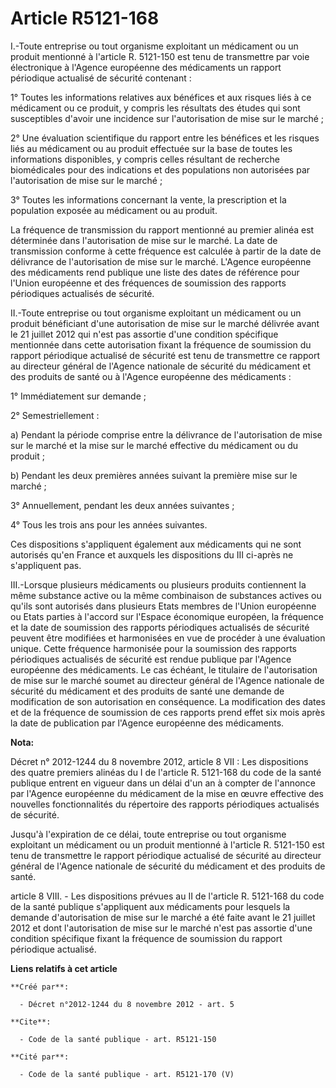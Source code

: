 # Article R5121-168

I.-Toute entreprise ou tout organisme exploitant un médicament ou un produit mentionné à l'article R. 5121-150 est tenu de
transmettre par voie électronique à l'Agence européenne des médicaments un rapport périodique actualisé de sécurité
contenant : 

1° Toutes les informations relatives aux bénéfices et aux risques liés à ce médicament ou ce produit, y compris les résultats
des études qui sont susceptibles d'avoir une incidence sur l'autorisation de mise sur le marché ; 

2° Une évaluation scientifique du rapport entre les bénéfices et les risques liés au médicament ou au produit effectuée sur
la base de toutes les informations disponibles, y compris celles résultant de recherche biomédicales pour des indications et
des populations non autorisées par l'autorisation de mise sur le marché ; 

3° Toutes les informations concernant la vente, la prescription et la population exposée au médicament ou au produit. 

La fréquence de transmission du rapport mentionné au premier alinéa est déterminée dans l'autorisation de mise sur le marché.
La date de transmission conforme à cette fréquence est calculée à partir de la date de délivrance de l'autorisation de mise
sur le marché. L'Agence européenne des médicaments rend publique une liste des dates de référence pour l'Union européenne et
des fréquences de soumission des rapports périodiques actualisés de sécurité. 

II.-Toute entreprise ou tout organisme exploitant un médicament ou un produit bénéficiant d'une autorisation de mise sur le
marché délivrée avant le 21 juillet 2012 qui n'est pas assortie d'une condition spécifique mentionnée dans cette autorisation
fixant la fréquence de soumission du rapport périodique actualisé de sécurité est tenu de transmettre ce rapport au directeur
général de l'Agence nationale de sécurité du médicament et des produits de santé ou à l'Agence européenne des médicaments : 

1° Immédiatement sur demande ; 

2° Semestriellement : 

a) Pendant la période comprise entre la délivrance de l'autorisation de mise sur le marché et la mise sur le marché effective
du médicament ou du produit ; 

b) Pendant les deux premières années suivant la première mise sur le marché ; 

3° Annuellement, pendant les deux années suivantes ; 

4° Tous les trois ans pour les années suivantes. 

Ces dispositions s'appliquent également aux médicaments qui ne sont autorisés qu'en France et auxquels les dispositions du
III ci-après ne s'appliquent pas. 

III.-Lorsque plusieurs médicaments ou plusieurs produits contiennent la même substance active ou la même combinaison de
substances actives ou qu'ils sont autorisés dans plusieurs Etats membres de l'Union européenne ou Etats parties à l'accord
sur l'Espace économique européen, la fréquence et la date de soumission des rapports périodiques actualisés de sécurité
peuvent être modifiées et harmonisées en vue de procéder à une évaluation unique. Cette fréquence harmonisée pour la
soumission des rapports périodiques actualisés de sécurité est rendue publique par l'Agence européenne des médicaments. Le
cas échéant, le titulaire de l'autorisation de mise sur le marché soumet au directeur général de l'Agence nationale de
sécurité du médicament et des produits de santé une demande de modification de son autorisation en conséquence. La
modification des dates et de la fréquence de soumission de ces rapports prend effet six mois après la date de publication par
l'Agence européenne des médicaments.

**Nota:**

Décret n° 2012-1244 du 8 novembre 2012, article 8 VII : Les dispositions des quatre premiers alinéas du I de l'article R.
5121-168 du code de la santé publique entrent en vigueur dans un délai d'un an à compter de l'annonce par l'Agence européenne
du médicament de la mise en œuvre effective des nouvelles fonctionnalités du répertoire des rapports périodiques actualisés
de sécurité.

Jusqu'à l'expiration de ce délai, toute entreprise ou tout organisme exploitant un médicament ou un produit mentionné à
l'article R. 5121-150 est tenu de transmettre le rapport périodique actualisé de sécurité au directeur général de l'Agence
nationale de sécurité du médicament et des produits de santé.

article 8 VIII. - Les dispositions prévues au II de l'article R. 5121-168 du code de la santé publique s'appliquent aux
médicaments pour lesquels la demande d'autorisation de mise sur le marché a été faite avant le 21 juillet 2012 et dont
l'autorisation de mise sur le marché n'est pas assortie d'une condition spécifique fixant la fréquence de soumission du
rapport périodique actualisé.

**Liens relatifs à cet article**

	**Créé par**:

	  - Décret n°2012-1244 du 8 novembre 2012 - art. 5

	**Cite**:

	  - Code de la santé publique - art. R5121-150

	**Cité par**:

	  - Code de la santé publique - art. R5121-170 (V)
